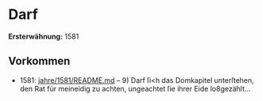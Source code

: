 # Darf

**Ersterwähnung:** 1581

## Vorkommen
- 1581: [jahre/1581/README.md](../jahre/1581/README.md) – 9) Darf ſi<h das Domkapitel unterſtehen, den Rat für
meineidig zu achten, ungeachtet ſie ihrer Eide lo8gezählt...
